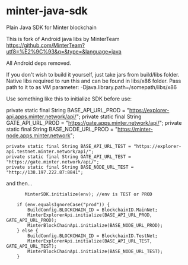# minter-java-sdk
Plain Java SDK for Minter blockchain

This is fork of Android java libs by MinterTeam https://github.com/MinterTeam?utf8=%E2%9C%93&q=&type=&language=java

All Android deps removed.

If you don't wish to build it yourself, just take jars from build/libs folder.
Native libs required to run this and can be found in libs/x86 folder. Pass path to it to as VM parameter:
-Djava.library.path=/somepath/libs/x86

Use something like this to initialize SDK before use:

   private static final String BASE_API_URL_PROD = "https://explorer-api.apps.minter.network/api/";
    private static final String GATE_API_URL_PROD = "https://gate.apps.minter.network/api/";
    private static final String BASE_NODE_URL_PROD = "https://minter-node.apps.minter.network";

    private static final String BASE_API_URL_TEST = "https://explorer-api.testnet.minter.network/api/";
    private static final String GATE_API_URL_TEST = "https://gate.minter.network/api/";
    private static final String BASE_NODE_URL_TEST = "http://138.197.222.87:8841";

and then...


           MinterSDK.initialize(env); //env is TEST or PROD

        if (env.equalsIgnoreCase("prod")) {
            BuildConfig.BLOCKCHAIN_ID = BlockchainID.MainNet;
            MinterExplorerApi.initialize(BASE_API_URL_PROD, GATE_API_URL_PROD);
            MinterBlockChainApi.initialize(BASE_NODE_URL_PROD);
        } else {
            BuildConfig.BLOCKCHAIN_ID = BlockchainID.TestNet;
            MinterExplorerApi.initialize(BASE_API_URL_TEST, GATE_API_URL_TEST);
            MinterBlockChainApi.initialize(BASE_NODE_URL_TEST);
        }
